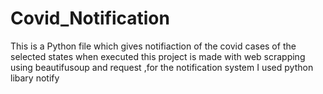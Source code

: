 # Covid_Notification
This is a Python file which gives notifiaction of the covid cases of the selected states when executed this project is made with web scrapping using beautifusoup and request ,for the notification system I used python libary notify 
